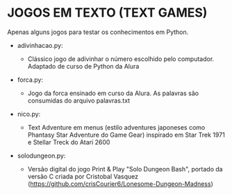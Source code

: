# JOGOS EM TEXTO (TEXT GAMES)

Apenas alguns jogos para testar os conhecimentos em Python.

- adivinhacao.py:
  - Clássico jogo de adivinhar o número escolhido pelo computador. Adaptado de curso de Python da Alura
  
- forca.py:
  - Jogo da forca ensinado em curso da Alura. As palavras são consumidas do arquivo palavras.txt
  
- nico.py:
  - Text Adventure em menus (estilo adventures japoneses como Phantasy Star Adventure do Game Gear) inspirado em Star Trek 1971 e Stellar Treck do Atari 2600

- solodungeon.py:
  - Versão digital do jogo Print & Play "Solo Dungeon Bash", portado da versão C criada por Cristobal Vasquez (https://github.com/crisCourier6/Lonesome-Dungeon-Madness)